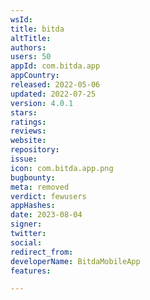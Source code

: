 ```yaml
---
wsId: 
title: bitda
altTitle: 
authors: 
users: 50
appId: com.bitda.app
appCountry: 
released: 2022-05-06
updated: 2022-07-25
version: 4.0.1
stars: 
ratings: 
reviews: 
website: 
repository: 
issue: 
icon: com.bitda.app.png
bugbounty: 
meta: removed
verdict: fewusers
appHashes: 
date: 2023-08-04
signer: 
twitter: 
social: 
redirect_from: 
developerName: BitdaMobileApp
features: 

---
```


